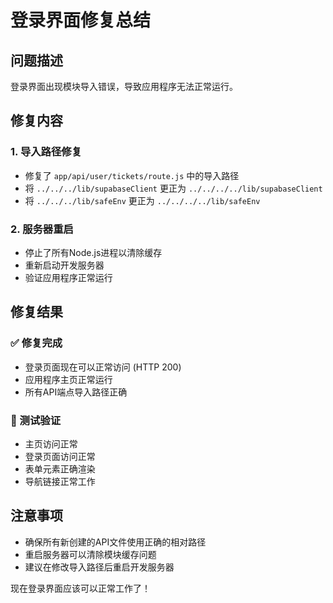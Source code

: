 # 登录界面修复总结

## 问题描述
登录界面出现模块导入错误，导致应用程序无法正常运行。

## 修复内容

### 1. 导入路径修复
- 修复了 `app/api/user/tickets/route.js` 中的导入路径
- 将 `../../../lib/supabaseClient` 更正为 `../../../../lib/supabaseClient`
- 将 `../../../lib/safeEnv` 更正为 `../../../../lib/safeEnv`

### 2. 服务器重启
- 停止了所有Node.js进程以清除缓存
- 重新启动开发服务器
- 验证应用程序正常运行

## 修复结果

### ✅ 修复完成
- 登录页面现在可以正常访问 (HTTP 200)
- 应用程序主页正常运行
- 所有API端点导入路径正确

### 🎯 测试验证
- 主页访问正常
- 登录页面访问正常
- 表单元素正确渲染
- 导航链接正常工作

## 注意事项
- 确保所有新创建的API文件使用正确的相对路径
- 重启服务器可以清除模块缓存问题
- 建议在修改导入路径后重启开发服务器

现在登录界面应该可以正常工作了！
